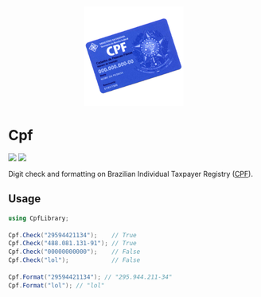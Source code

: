 <p align="center">
    <a href="#cpf">
        <img alt="logo" src="Assets/logo.png">
    </a>
</p>

# Cpf

[![][build-img]][build]
[![][nuget-img]][nuget]

Digit check and formatting on Brazilian Individual Taxpayer Registry ([CPF]).

[build]:     https://ci.appveyor.com/project/TallesL/net-Cpf
[build-img]: https://ci.appveyor.com/api/projects/status/github/tallesl/net-Cpf?svg=true
[nuget]:     https://www.nuget.org/packages/Cpf
[nuget-img]: https://badge.fury.io/nu/Cpf.svg
[CPF]:       http://en.wikipedia.org/wiki/Cadastro_de_Pessoas_F%C3%ADsicas

## Usage

```cs
using CpfLibrary;

Cpf.Check("29594421134");    // True
Cpf.Check("488.081.131-91"); // True
Cpf.Check("00000000000");    // False
Cpf.Check("lol");            // False

Cpf.Format("29594421134"); // "295.944.211-34"
Cpf.Format("lol"); // "lol"
```